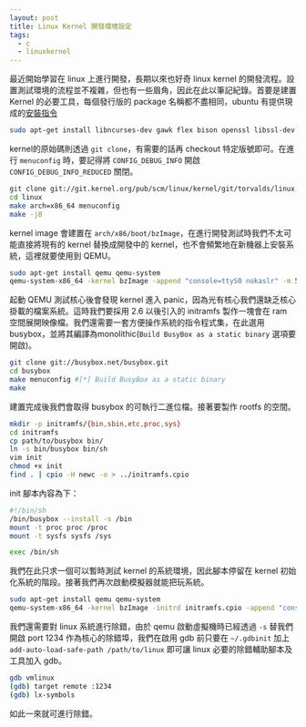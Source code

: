 ```yaml
---
layout: post
title: Linux Kernel 開發環境設定
tags:
  - c
  - linuxkernel
---
```

最近開始學習在 linux 上進行開發，長期以來也好奇 linux kernel 的開發流程。設置測試環境的流程並不複雜，但也有一些眉角，因此在此以筆記紀錄。首要是建置 Kernel 的必要工具，每個發行版的 package 名稱都不盡相同，ubuntu 有提供現成的[安裝指令](https://wiki.ubuntu.com/Kernel/BuildYourOwnKernel)

```bash
sudo apt-get install libncurses-dev gawk flex bison openssl libssl-dev dkms libelf-dev libudev-dev libpci-dev libiberty-dev autoconf
```

kernel的原始碼則透過 `git clone`，有需要的話再 checkout 特定版號即可。在進行 `menuconfig` 時，要記得將 `CONFIG_DEBUG_INFO` 開啟 `CONFIG_DEBUG_INFO_REDUCED` 關閉。

```bash
git clone git://git.kernel.org/pub/scm/linux/kernel/git/torvalds/linux.git
cd linux
make arch=x86_64 menuconfig
make -j8
```

kernel image 會建置在 `arch/x86/boot/bzImage`，在進行開發測試時我們不太可能直接將現有的 kernel 替換成開發中的 kernel，也不會頻繁地在新機器上安裝系統，這裡就要使用到 QEMU。

```bash
sudo apt-get install qemu qemu-system
qemu-system-x86_64 -kernel bzImage -append "console=ttyS0 nokaslr" -m 512M -serial stdio -display none -s
```

起動 QEMU 測試核心後會發現 kernel 進入 panic，因為光有核心我們還缺乏核心掛載的檔案系統。這時我們要採用 2.6 以後引入的 initramfs 製作一塊會在 ram 空間展開映像檔。我們還需要一套方便操作系統的指令程式集，在此選用 busybox，並將其編譯為monolithic(`Build BusyBox as a static binary` 選項要開啟)。

```bash
git clone git://busybox.net/busybox.git
cd busybox
make menuconfig #[*] Build BusyBox as a static binary
make
```

建置完成後我們會取得 busybox 的可執行二進位檔。接著要製作 rootfs 的空間。

```bash
mkdir -p initramfs/{bin,sbin,etc,proc,sys}
cd initramfs
cp path/to/busybox bin/
ln -s bin/busybox bin/sh
vim init
chmod +x init
find . | cpio -H newc -o > ../initramfs.cpio
```

init 腳本內容為下：

```bash
#!/bin/sh
/bin/busybox --install -s /bin
mount -t proc proc /proc
mount -t sysfs sysfs /sys

exec /bin/sh
```

我們在此只求一個可以暫時測試 kernel 的系統環境，因此腳本停留在 kernel 初始化系統的階段。接著我們再次啟動模擬器就能把玩系統。

```bash
sudo apt-get install qemu qemu-system
qemu-system-x86_64 -kernel bzImage -initrd initramfs.cpio -append "console=ttyS0 nokaslr" -m 512M -serial stdio -display none -s
```

我們還需要對 linux 系統進行除錯，由於 qemu 啟動虛擬機時已經透過 `-s` 替我們開啟 port 1234 作為核心的除錯埠，我們在啟用 gdb 前只要在 `~/.gdbinit` 加上 `add-auto-load-safe-path /path/to/linux` 即可讓 linux 必要的除錯輔助腳本及工具加入 gdb。

```bash
gdb vmlinux
(gdb) target remote :1234
(gdb) lx-symbols
```

如此一來就可進行除錯。

